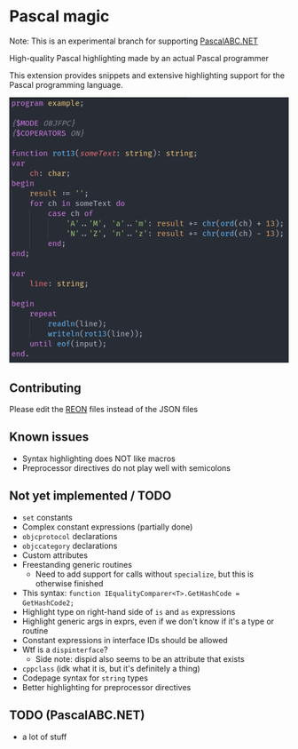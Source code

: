 # Pascal magic

Note: This is an experimental branch for supporting [PascalABC.NET](http://pascalabc.net/en/)

High-quality Pascal highlighting made by an actual Pascal programmer


This extension provides snippets and extensive highlighting support for the Pascal programming language.

![screenshot](https://raw.githubusercontent.com/ALANVF/vscode-pascal-magic/master/assets/example.png)


## Contributing

Please edit the [REON](https://github.com/ALANVF/reon) files instead of the JSON files


## Known issues

- Syntax highlighting does NOT like macros
- Preprocessor directives do not play well with semicolons


## Not yet implemented / TODO

- `set` constants
- Complex constant expressions (partially done)
- `objcprotocol` declarations
- `objccategory` declarations
- Custom attributes
- Freestanding generic routines
	- Need to add support for calls without `specialize`, but this is otherwise finished
- This syntax: `function IEqualityComparer<T>.GetHashCode = GetHashCode2;`
- Highlight type on right-hand side of `is` and `as` expressions
- Highlight generic args in exprs, even if we don't know if it's a type or routine
- Constant expressions in interface IDs should be allowed
- Wtf is a `dispinterface`?
	- Side note: dispid also seems to be an attribute that exists
- `cppclass` (idk what it is, but it's definitely a thing)
- Codepage syntax for `string` types
- Better highlighting for preprocessor directives


## TODO (PascalABC.NET)

- a lot of stuff